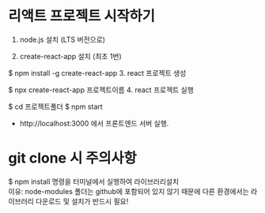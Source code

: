 # 리액트 프로젝트 시작하기

1. node.js 설치 (LTS 버전으로)

2. create-react-app 설치 (최초 1번)

$ npm install -g create-react-app 3. react 프로젝트 생성

$ npx create-react-app 프로젝트이름 4. react 프로젝트 실행

$ cd 프로젝트폴더
$ npm start

- http://localhost:3000 에서 프론트엔드 서버 실행.

# git clone 시 주의사항

$ npm install
명령을 터미널에서 실행하여 라이브러리설치<br>
이유: node-modules 폴더는 github에 포함되어 있지 않기 때문에 다른 환경에서는 라이브러리 다운로드 및 설치가 반드시 필요!
